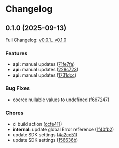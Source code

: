 # Changelog

## 0.1.0 (2025-09-13)

Full Changelog: [v0.0.1...v0.1.0](https://github.com/selalipop/reddit-ad-sdk/compare/v0.0.1...v0.1.0)

### Features

* **api:** manual updates ([71fe7fa](https://github.com/selalipop/reddit-ad-sdk/commit/71fe7fa05a427d7ac756cb09126cfebe1451756d))
* **api:** manual updates ([228c723](https://github.com/selalipop/reddit-ad-sdk/commit/228c7239fe4a93ef3da652661cd8615b8daa6887))
* **api:** manual updates ([1731dcc](https://github.com/selalipop/reddit-ad-sdk/commit/1731dccb5838afb497228845c578fd10244c3f26))


### Bug Fixes

* coerce nullable values to undefined ([f667247](https://github.com/selalipop/reddit-ad-sdk/commit/f6672479d70d517fddfdb1f8571a7d591386eff0))


### Chores

* ci build action ([ccfe411](https://github.com/selalipop/reddit-ad-sdk/commit/ccfe411895ba912fc01708040a6d8b296aceec6c))
* **internal:** update global Error reference ([1f40fb2](https://github.com/selalipop/reddit-ad-sdk/commit/1f40fb23d2914a5d12f76f3060b7b6f7f8df0099))
* update SDK settings ([4a2ce51](https://github.com/selalipop/reddit-ad-sdk/commit/4a2ce51655b0006e93092850ef771bc40f7a4d59))
* update SDK settings ([156636b](https://github.com/selalipop/reddit-ad-sdk/commit/156636baab3a527b7782904864b570ea5182f9a8))
